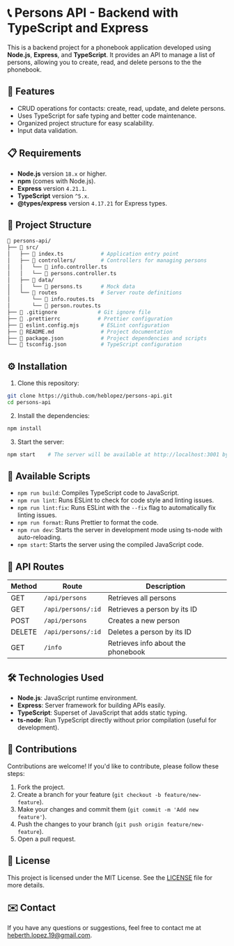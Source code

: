 # 📞 Persons API - Backend with TypeScript and Express

This is a backend project for a phonebook application developed using **Node.js**, **Express**, and **TypeScript**. It provides an API to manage a list of persons, allowing you to create, read, and delete persons to the the phonebook.

## 🚀 Features

- CRUD operations for contacts: create, read, update, and delete persons.
- Uses TypeScript for safe typing and better code maintenance.
- Organized project structure for easy scalability.
- Input data validation.

## 📋 Requirements

- **Node.js** version `18.x` or higher.
- **npm** (comes with Node.js).
- **Express** version `4.21.1`.
- **TypeScript** version `^5.x`.
- **@types/express** version `4.17.21` for Express types.

## 📂 Project Structure

```bash
📁 persons-api/
├── 📁 src/
│   ├── 📄 index.ts            # Application entry point
│   ├── 📁 controllers/        # Controllers for managing persons
│   │   └── 📄 info.controller.ts
│   │   └── 📄 persons.controller.ts
│   ├── 📁 data/
│   │   └── 📄 persons.ts      # Mock data
│   └── 📁 routes              # Server route definitions
│       └── 📄 info.routes.ts
│       └── 📄 person.routes.ts
├── 📄 .gitignore             # Git ignore file
├── 📄 .prettierrc            # Prettier configuration
├── 📄 eslint.config.mjs       # ESLint configuration
├── 📄 README.md               # Project documentation
├── 📄 package.json            # Project dependencies and scripts
└── 📄 tsconfig.json           # TypeScript configuration
```

## ⚙️ Installation

1. Clone this repository:

```bash
git clone https://github.com/heblopez/persons-api.git
cd persons-api
```

2. Install the dependencies:

```bash
npm install
```

3. Start the server:

```bash
npm start    # The server will be available at http://localhost:3001 by default.
```

## 📌 Available Scripts

- `npm run build`: Compiles TypeScript code to JavaScript.
- `npm run lint`: Runs ESLint to check for code style and linting issues.
- `npm run lint:fix`: Runs ESLint with the `--fix` flag to automatically fix linting issues.
- `npm run format`: Runs Prettier to format the code.
- `npm run dev`: Starts the server in development mode using ts-node with auto-reloading.
- `npm start`: Starts the server using the compiled JavaScript code.

## 🚦 API Routes

| Method | Route               | Description                              |
|--------|---------------------|------------------------------------------|
| GET    | `/api/persons`      | Retrieves all persons                    |
| GET    | `/api/persons/:id`  | Retrieves a person by its ID             |
| POST   | `/api/persons`      | Creates a new person                     |
| DELETE | `/api/persons/:id`  | Deletes a person by its ID               |
| GET    | `/info`             | Retrieves info about the phonebook       |

## 🛠️ Technologies Used

- **Node.js**: JavaScript runtime environment.
- **Express**: Server framework for building APIs easily.
- **TypeScript**: Superset of JavaScript that adds static typing.
- **ts-node**: Run TypeScript directly without prior compilation (useful for development).

## 🤝 Contributions

Contributions are welcome! If you'd like to contribute, please follow these steps:

1. Fork the project.
2. Create a branch for your feature (`git checkout -b feature/new-feature`).
3. Make your changes and commit them (`git commit -m 'Add new feature'`).
4. Push the changes to your branch (`git push origin feature/new-feature`).
5. Open a pull request.

## 📄 License

This project is licensed under the MIT License. See the [LICENSE](./LICENSE) file for more details.

## ✉️ Contact

If you have any questions or suggestions, feel free to contact me at [heberth.lopez.19@gmail.com](mailto:heberth.lopez.19@gmail.com).
